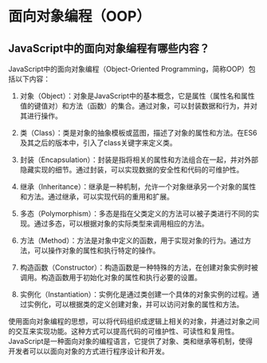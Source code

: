 # 面向对象编程（OOP）

## JavaScript中的面向对象编程有哪些内容？
JavaScript中的面向对象编程（Object-Oriented Programming，简称OOP）包括以下内容：

1. 对象（Object）：对象是JavaScript中的基本概念，它是属性（属性名和属性值的键值对）和方法（函数）的集合。通过对象，可以封装数据和行为，并对其进行操作。

2. 类（Class）：类是对象的抽象模板或蓝图，描述了对象的属性和方法。在ES6及其之后的版本中，引入了class关键字来定义类。

3. 封装（Encapsulation）：封装是指将相关的属性和方法组合在一起，并对外部隐藏实现的细节。通过封装，可以实现数据的安全性和代码的可维护性。

4. 继承（Inheritance）：继承是一种机制，允许一个对象继承另一个对象的属性和方法。通过继承，可以实现代码的重用和扩展。

5. 多态（Polymorphism）：多态是指在父类定义的方法可以被子类进行不同的实现。通过多态，可以根据对象的实际类型来调用相应的方法。

6. 方法（Method）：方法是对象中定义的函数，用于实现对象的行为。通过方法，可以操作对象的属性和执行特定的操作。

7. 构造函数（Constructor）：构造函数是一种特殊的方法，在创建对象实例时被调用。构造函数用于初始化对象的属性和执行必要的设置。

8. 实例化（Instantiation）：实例化是通过类创建一个具体的对象实例的过程。通过实例化，可以根据类的定义创建对象，并可以访问对象的属性和方法。

使用面向对象编程的思想，可以将代码组织成逻辑上相关的对象，并通过对象之间的交互来实现功能。这种方式可以提高代码的可维护性、可读性和复用性。JavaScript是一种面向对象的编程语言，它提供了对象、类和继承等机制，使得开发者可以以面向对象的方式进行程序设计和开发。


